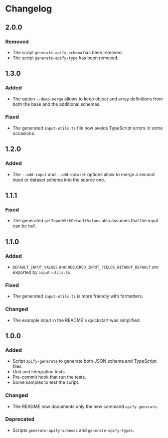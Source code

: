 # Changelog

## 2.0.0

### Removed

- The script `generate-apify-schema` has been removed.
- The script `generate-apify-type` has been removed.

## 1.3.0

### Added

- The option `--deep-merge` allows to keep object and array definitions from both the base and the additional schemas.

### Fixed

- The generated `input-utils.ts` file now avoids TypeScript errors in some occasions.

## 1.2.0

### Added

- The `--add-input` and `--add-dataset` options allow to merge a second input or dataset schema into the source one.

## 1.1.1

### Fixed

- The generated `getInputWithDefaultValues` also assumes that the input can be null.

## 1.1.0

### Added

- `DEFAULT_INPUT_VALUES` and `REQUIRED_INPUT_FIELDS_WITHOUT_DEFAULT` are exported by `input-utils.ts`.

### Fixed

- The generated `input-utils.ts` is more friendly with formatters.

### Changed

- The example input in the README's quickstart was simplified.

## 1.0.0

### Added

- Script `apify-generate` to generate both JSON schema and TypeScript files.
- Unit and integration tests.
- Pre-commit hook that run the tests.
- Some samples to test the script.

### Changed

- The README now documents only the new command `apify-generate`.

### Deprecated

- Scripts `generate-apify-schemas` and `generate-apify-types`.
